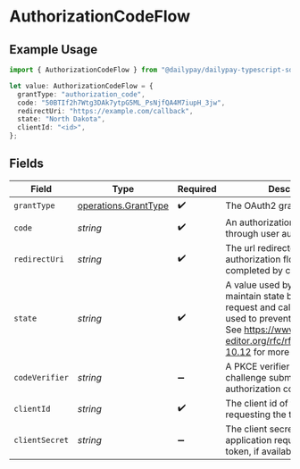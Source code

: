 # AuthorizationCodeFlow

## Example Usage

```typescript
import { AuthorizationCodeFlow } from "@dailypay/dailypay-typescript-sdk/models/operations";

let value: AuthorizationCodeFlow = {
  grantType: "authorization_code",
  code: "50BTIf2h7Wtg3DAk7ytpG5ML_PsNjfQA4M7iupH_3jw",
  redirectUri: "https://example.com/callback",
  state: "North Dakota",
  clientId: "<id>",
};
```

## Fields

| Field                                                                                                                                                                                           | Type                                                                                                                                                                                            | Required                                                                                                                                                                                        | Description                                                                                                                                                                                     | Example                                                                                                                                                                                         |
| ----------------------------------------------------------------------------------------------------------------------------------------------------------------------------------------------- | ----------------------------------------------------------------------------------------------------------------------------------------------------------------------------------------------- | ----------------------------------------------------------------------------------------------------------------------------------------------------------------------------------------------- | ----------------------------------------------------------------------------------------------------------------------------------------------------------------------------------------------- | ----------------------------------------------------------------------------------------------------------------------------------------------------------------------------------------------- |
| `grantType`                                                                                                                                                                                     | [operations.GrantType](../../models/operations/granttype.md)                                                                                                                                    | :heavy_check_mark:                                                                                                                                                                              | The OAuth2 grant type                                                                                                                                                                           | authorization_code                                                                                                                                                                              |
| `code`                                                                                                                                                                                          | *string*                                                                                                                                                                                        | :heavy_check_mark:                                                                                                                                                                              | An authorization code received through user authorization flow                                                                                                                                  | 50BTIf2h7Wtg3DAk7ytpG5ML_PsNjfQA4M7iupH_3jw                                                                                                                                                     |
| `redirectUri`                                                                                                                                                                                   | *string*                                                                                                                                                                                        | :heavy_check_mark:                                                                                                                                                                              | The url redirected to after the authorization flow was completed by current user.                                                                                                               | https://example.com/callback                                                                                                                                                                    |
| `state`                                                                                                                                                                                         | *string*                                                                                                                                                                                        | :heavy_check_mark:                                                                                                                                                                              | A value used by the client to maintain state between the request and callback. This is used to prevent CSRF attacks.  See https://www.rfc-editor.org/rfc/rfc6749#section-10.12 for more detail. |                                                                                                                                                                                                 |
| `codeVerifier`                                                                                                                                                                                  | *string*                                                                                                                                                                                        | :heavy_minus_sign:                                                                                                                                                                              | A PKCE verifier matching the challenge submitted during the authorization code request.                                                                                                         |                                                                                                                                                                                                 |
| `clientId`                                                                                                                                                                                      | *string*                                                                                                                                                                                        | :heavy_check_mark:                                                                                                                                                                              | The client id of the application requesting the token.                                                                                                                                          |                                                                                                                                                                                                 |
| `clientSecret`                                                                                                                                                                                  | *string*                                                                                                                                                                                        | :heavy_minus_sign:                                                                                                                                                                              | The client secret of the application requesting the token, if available.                                                                                                                        |                                                                                                                                                                                                 |